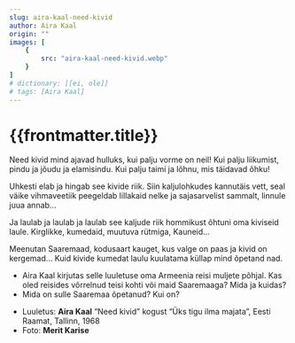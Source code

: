 ```yaml
---
slug: aira-kaal-need-kivid
author: Aira Kaal
origin: ""
images: [
    {
        src: "aira-kaal-need-kivid.webp"
    }
]
# dictionary: [[ei, ole]]
# tags: [Aira Kaal]
---
```


<h1 class="story-h1">
    {{frontmatter.title}}
</h1>

Need kivid mind ajavad hulluks,
kui palju vorme on neil!
Kui palju liikumist, pindu
ja jõudu ja elamisindu.
Kui palju taimi
ja lõhnu,
mis täidavad õhku!

Uhkesti elab ja hingab see kivide riik.
Siin kaljulohkudes kannutäis vett,
seal väike vihmaveetiik
peegeldab lillakaid nelke
ja sajasarvelist sammalt,
linnule juua annab...

Ja laulab ja laulab ja laulab
see kaljude riik
hommikust õhtuni
oma kiviseid laule.
Kirglikke, kumedaid,
muutuva rütmiga,
Kauneid…

Meenutan Saaremaad,
kodusaart kauget,
kus valge on paas
ja kivid on kergemad…
Kuid kivide kumedat laulu
kuulatama
küllap mind õpetand nad. 


<story-author :author="frontmatter.author" :origin="frontmatter.origin" />
<!-- <story-dictionary :terms="frontmatter.dictionary" /> -->

<details-wrapper summary="Mis mõtted tekkisid?">

- Aira Kaal kirjutas selle luuletuse oma Armeenia reisi muljete põhjal. Kas oled reisides võrrelnud teisi kohti või maid Saaremaaga? Mida ja kuidas?
- Mida on sulle Saaremaa õpetanud? Kui on?

</details-wrapper>


<details-wrapper summary="Allikad" class="text-sm" icon="IconSources">

- Luuletus: **Aira Kaal** “Need kivid” kogust “Üks tigu ilma majata”, Eesti Raamat, Tallinn, 1968
- Foto: **Merit Karise**

</details-wrapper>
